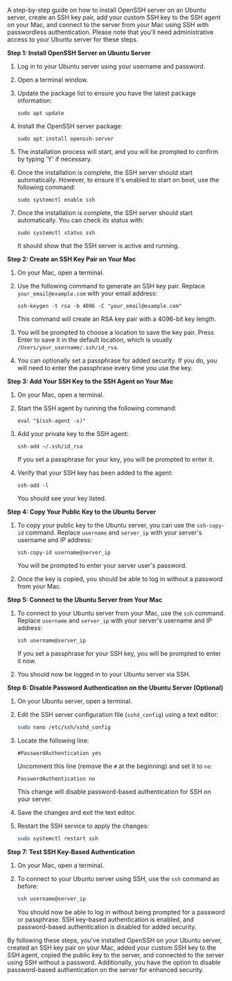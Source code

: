 
A step-by-step guide on how to install OpenSSH server on an Ubuntu server, create an SSH key pair, add your custom SSH key to the SSH agent on your Mac, and connect to the server from your Mac using SSH with passwordless authentication. Please note that you'll need administrative access to your Ubuntu server for these steps.

**Step 1: Install OpenSSH Server on Ubuntu Server**

1. Log in to your Ubuntu server using your username and password.

2. Open a terminal window.

3. Update the package list to ensure you have the latest package information:

   ```
   sudo apt update
   ```

4. Install the OpenSSH server package:

   ```
   sudo apt install openssh-server
   ```

5. The installation process will start, and you will be prompted to confirm by typing 'Y' if necessary.
6. Once the installation is complete, the SSH server should start automatically. However, to ensure it's enabled to start on boot, use the following command:
   ```
   sudo systemctl enable ssh
   ```
7. Once the installation is complete, the SSH server should start automatically. You can check its status with:

   ```
   sudo systemctl status ssh
   ```

   It should show that the SSH server is active and running.

**Step 2: Create an SSH Key Pair on Your Mac**

1. On your Mac, open a terminal.

2. Use the following command to generate an SSH key pair. Replace `your_email@example.com` with your email address:

   ```
   ssh-keygen -t rsa -b 4096 -C "your_email@example.com"
   ```

   This command will create an RSA key pair with a 4096-bit key length.

3. You will be prompted to choose a location to save the key pair. Press Enter to save it in the default location, which is usually `/Users/your_username/.ssh/id_rsa`.

4. You can optionally set a passphrase for added security. If you do, you will need to enter the passphrase every time you use the key.

**Step 3: Add Your SSH Key to the SSH Agent on Your Mac**

1. On your Mac, open a terminal.

2. Start the SSH agent by running the following command:

   ```
   eval "$(ssh-agent -s)"
   ```

3. Add your private key to the SSH agent:

   ```
   ssh-add ~/.ssh/id_rsa
   ```

   If you set a passphrase for your key, you will be prompted to enter it.

4. Verify that your SSH key has been added to the agent:

   ```
   ssh-add -l
   ```

   You should see your key listed.

**Step 4: Copy Your Public Key to the Ubuntu Server**

1. To copy your public key to the Ubuntu server, you can use the `ssh-copy-id` command. Replace `username` and `server_ip` with your server's username and IP address:

   ```
   ssh-copy-id username@server_ip
   ```

   You will be prompted to enter your server user's password.

2. Once the key is copied, you should be able to log in without a password from your Mac.

**Step 5: Connect to the Ubuntu Server from Your Mac**

1. To connect to your Ubuntu server from your Mac, use the `ssh` command. Replace `username` and `server_ip` with your server's username and IP address:

   ```
   ssh username@server_ip
   ```

   If you set a passphrase for your SSH key, you will be prompted to enter it now.

2. You should now be logged in to your Ubuntu server via SSH.

**Step 6: Disable Password Authentication on the Ubuntu Server (Optional)**

1. On your Ubuntu server, open a terminal.

2. Edit the SSH server configuration file (`sshd_config`) using a text editor:

   ```sh
   sudo nano /etc/ssh/sshd_config
   ```

3. Locate the following line:

   ```
   #PasswordAuthentication yes
   ```

   Uncomment this line (remove the `#` at the beginning) and set it to `no`:

   ```
   PasswordAuthentication no
   ```

   This change will disable password-based authentication for SSH on your server.

4. Save the changes and exit the text editor.

5. Restart the SSH service to apply the changes:

   ```sh
   sudo systemctl restart ssh
   ```

**Step 7: Test SSH Key-Based Authentication**

1. On your Mac, open a terminal.

2. To connect to your Ubuntu server using SSH, use the `ssh` command as before:

   ```sh
   ssh username@server_ip
   ```

   You should now be able to log in without being prompted for a password or passphrase. SSH key-based authentication is enabled, and password-based authentication is disabled for added security.

By following these steps, you've installed OpenSSH on your Ubuntu server, created an SSH key pair on your Mac, added your custom SSH key to the SSH agent, copied the public key to the server, and connected to the server using SSH without a password. Additionally, you have the option to disable password-based authentication on the server for enhanced security.
